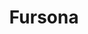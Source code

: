 ---
layout: category
robots: noindex
title: Fursona
description: "Drinks from the Fursona category."
permalink: /category/fursona
pagination: 
  enabled: true
  collection: posts
  per_page: 9
  category: Fursona
---
